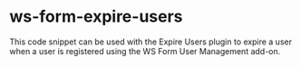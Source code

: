 # ws-form-expire-users
This code snippet can be used with the Expire Users plugin to expire a user when a user is registered using the WS Form User Management add-on.
